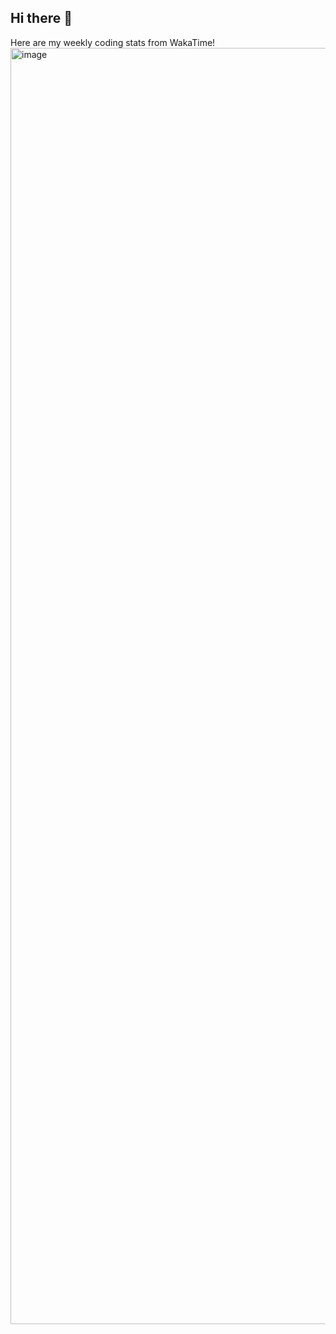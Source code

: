 ## Hi there 👋

Here are my weekly coding stats from WakaTime!<img width="1157" height="2042" alt="image" src="https://github.com/user-attachments/assets/77bb4686-edba-4ff2-8af0-0422fea03daa" />
